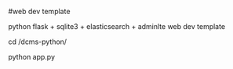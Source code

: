 #web dev template

python flask + sqlite3 + elasticsearch + adminlte web dev template

cd /dcms-python/

python app.py